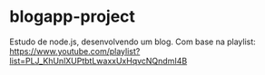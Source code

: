 # blogapp-project
Estudo de node.js, desenvolvendo um blog.
Com base na playlist: https://www.youtube.com/playlist?list=PLJ_KhUnlXUPtbtLwaxxUxHqvcNQndmI4B
